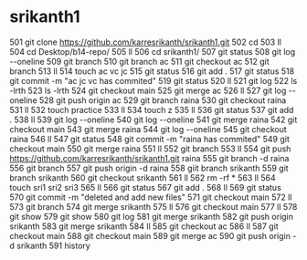 # srikanth1

  501  git clone https://github.com/karresrikanth/srikanth1.git
  502  cd
  503  ll
  504  cd Desktop/b14-repo/
  505  ll
  506  cd srikanth1/
  507  git status
  508  git log --oneline
  509  git branch
  510  git branch ac
  511  git checkout ac
  512  git branch
  513  ll
  514  touch ac vc jc
  515  git status
  516  git add .
  517  git status
  518  git commit -m "ac jc vc has commited"
  519  git status
  520  ll
  521  git log
  522  ls -lrth
  523  ls -lrth
  524  git checkout main
  525  git merge ac
  526  ll
  527  git log --oneline
  528  git push origin ac
  529  git branch raina
  530  git checkout raina
  531  ll
  532  touch practice
  533  ll
  534  touch z
  535  ll
  536  git status
  537  git add .
  538  ll
  539  git log --oneline
  540  git log --oneline
  541  git merge raina
  542  git checkout main
  543  git merge raina
  544  git log --oneline
  545  git checkout raina
  546  ll
  547  git status
  548  git commit -m "raina has commited"
  549  git checkout main
  550  git merge raina
  551  ll
  552  git branch
  553  ll
  554  git push https://github.com/karresrikanth/srikanth1.git raina
  555  git branch -d raina
  556  git branch
  557  git push origin -d raina
  558  giit branch srikanth
  559  git branch srikanth
  560  git checkout srikanth
  561  ll
  562  rm -rf *
  563  ll
  564  touch sri1 sri2 sri3
  565  ll
  566  git status
  567  git add .
  568  ll
  569  git status
  570  git commit -m "deleted and add new files"
  571  git checkout main
  572  ll
  573  git branch
  574  git merge srikanth
  575  ll
  576  git checkout main
  577  ll
  578  git show
  579  git show
  580  git log
  581  git merge srikanth
  582  git push origin srikanth
  583  git merge srikanth
  584  ll
  585  git checkout ac
  586  ll
  587  git checkout main
  588  git checkout main
  589  git merge ac
  590  git push origin -d srikanth
  591  history
